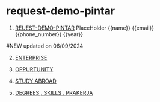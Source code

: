 # request-demo-pintar


1. [REUEST-DEMO-PINTAR](https://htmlpreview.github.io/?https://github.com/amananku-pintar/request-demo-pintar/blob/main/REQUEST_DEMO.html) PlaceHolder {{name}} {{email}} {{phone_number}} {{year}}

#NEW updated on 06/09/2024

2.  [ENTERPRISE](https://htmlpreview.github.io/?https://github.com/amananku-pintar/request-demo-pintar/blob/main/ENTERPRISE_OPPORTUNITY_CONTACT_US.html)
3.  [OPPURTUNITY](https://htmlpreview.github.io/?https://github.com/amananku-pintar/request-demo-pintar/blob/main/ENTERPRISE_OPPORTUNITY_CONTACT_US.html)  
  
4.  [STUDY ABROAD](https://htmlpreview.github.io/?https://github.com/amananku-pintar/request-demo-pintar/blob/main/STUDY_ABORAD_CONTACT_US.html) 
  
5.  [DEGREES , SKILLS , PRAKERJA](https://htmlpreview.github.io/?https://github.com/amananku-pintar/request-demo-pintar/blob/main/DEGREE_SKILLS_PRAKERJA_CONTACT_US.html) 
